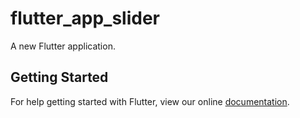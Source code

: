 # flutter_app_slider

A new Flutter application.

## Getting Started

For help getting started with Flutter, view our online
[documentation](https://flutter.io/).
